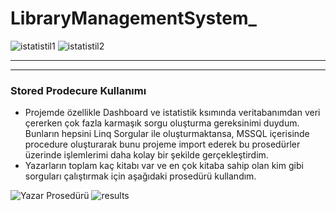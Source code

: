 # LibraryManagementSystem_

![istatistil1](https://user-images.githubusercontent.com/54038172/134565833-43a5eb2c-09c3-4de7-87c9-7c49ab54d2c9.PNG)
![istatistil2](https://user-images.githubusercontent.com/54038172/134565838-69cfc9af-bee1-4f96-aba0-1983f642b9bf.PNG)

<hr>
<hr>

### Stored Prodecure Kullanımı

* Projemde özellikle Dashboard ve istatistik ksımında veritabanımdan veri çererken çok fazla karmaşık sorgu oluşturma gereksinimi duydum. Bunların hepsini Linq Sorgular ile oluşturmaktansa, MSSQL içerisinde procedure oluşturarak bunu projeme import ederek bu prosedürler üzerinde işlemlerimi daha kolay bir şekilde gerçekleştirdim.
* Yazarların toplam kaç kitabı var ve en çok kitaba sahip olan kim gibi sorguları çalıştırmak için aşağıdaki prosedürü kullandım.

![Yazar Prosedürü](https://user-images.githubusercontent.com/54038172/138755779-47276d0a-5be9-4c08-93ae-8386522a72de.PNG)
![results](https://user-images.githubusercontent.com/54038172/138755917-d148b453-5548-4d2c-a63d-88020706c43e.PNG)
